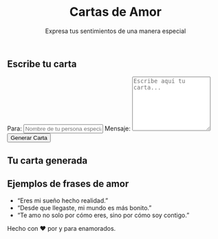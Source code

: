<!DOCTYPE html>
<html lang="es">
<head>
  <meta charset="UTF-8">
  <meta name="viewport" content="width=device-width, initial-scale=1.0">
  <title>Cartas de Amor</title>
  <link rel="stylesheet" href="styles.css">
</head>
<body>
  <header>
    <h1>Cartas de Amor</h1>
    <p>Expresa tus sentimientos de una manera especial</p>
  </header>
  <main>
    <section class="form-section">
      <h2>Escribe tu carta</h2>
      <form id="loveLetterForm">
        <label for="to">Para:</label>
        <input type="text" id="to" name="to" required placeholder="Nombre de tu persona especial">
        <label for="message">Mensaje:</label>
        <textarea id="message" name="message" rows="8" required placeholder="Escribe aquí tu carta..."></textarea>
        <button type="submit">Generar Carta</button>
      </form>
    </section>
    <section class="output-section">
      <h2>Tu carta generada</h2>
      <div id="letterOutput" class="letter-output"></div>
    </section>
    <section class="examples-section">
      <h2>Ejemplos de frases de amor</h2>
      <ul>
        <li>“Eres mi sueño hecho realidad.”</li>
        <li>“Desde que llegaste, mi mundo es más bonito.”</li>
        <li>“Te amo no solo por cómo eres, sino por cómo soy contigo.”</li>
      </ul>
    </section>
  </main>
  <footer>
    <p>Hecho con ❤️ por y para enamorados.</p>
  </footer>
  <script src="script.js"></script>
</body>
</html>

